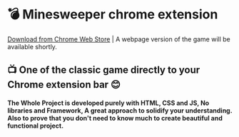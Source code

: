 # 💣 Minesweeper chrome extension
[Download from Chrome Web Store](https://chrome.google.com/webstore/detail/minesweeper/dekmhbcionhhaiegppdmghjmlehllgpm "Download from Chrome Web Store")
| A webpage version of the game will be available shortly.
## 📺 One of the classic game directly to your Chrome extension bar 😊
#### The Whole Project is developed purely with HTML, CSS and JS, No libraries and Framework, A great approach to solidify your understanding. Also to prove that you don't need to know much to create beautiful and functional project.
